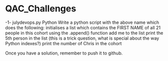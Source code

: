 # QAC_Challenges
-1-
julydevops.py
Python Write a python script with the above name which does the following:
initialises a list which contains the FIRST NAME of all 21 people in this cohort
using the .append() function add me to the list
print the 5th person in the list (this is a trick question, what is special about the way Python indexes?)
print the number of Chris in the cohort

Once you have a solution, remember to push it to github.
